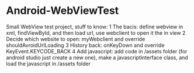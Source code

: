 # Android-WebViewTest
Small WebView test project, stuff to know:
1 The bacis: define webview in xml, findViewById, and then load url, use webclient to open it the in view
2 Decide which website to open: myWebclient and override shouldAvroidUrlLoading
3 History back: onKeyDown and override KeyEvent.KEYCODE_BACK
4 Add javascript: add code in /assets folder (for android studio just create a new one), make a javascriptinterface class, and load the javascript in /assets folder
